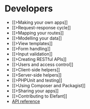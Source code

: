 # Developers

* [[>Making your own apps]]
* [[>Request-response cycle]]
* [[>Mapping your routes]]
* [[>Modelling your data]]
* [[>View templates]]
* [[>Form handling]]
* [[>Input validation]]
* [[>Creating RESTful APIs]]
* [[>Users and access control]]
* [[>Client-side helpers]]
* [[>Server-side helpers]]
* [[>PHPUnit and testing]]
* [[>Using Composer and Packagist]]
* [[>Sharing your apps]]
* [[>Contributing to Elefant]]
* [API reference](http://api.elefantcms.com/)
